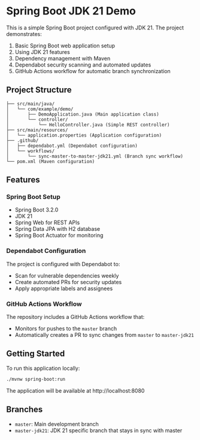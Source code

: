 # Spring Boot JDK 21 Demo

This is a simple Spring Boot project configured with JDK 21. The project demonstrates:

1. Basic Spring Boot web application setup
2. Using JDK 21 features
3. Dependency management with Maven
4. Dependabot security scanning and automated updates
5. GitHub Actions workflow for automatic branch synchronization

## Project Structure

```
├── src/main/java/
│   └── com/example/demo/
│       ├── DemoApplication.java (Main application class)
│       └── controller/
│           └── HelloController.java (Simple REST controller)
├── src/main/resources/
│   └── application.properties (Application configuration)
├── .github/
│   ├── dependabot.yml (Dependabot configuration)
│   └── workflows/
│       └── sync-master-to-master-jdk21.yml (Branch sync workflow)
└── pom.xml (Maven configuration)
```

## Features

### Spring Boot Setup
- Spring Boot 3.2.0
- JDK 21
- Spring Web for REST APIs
- Spring Data JPA with H2 database
- Spring Boot Actuator for monitoring

### Dependabot Configuration
The project is configured with Dependabot to:
- Scan for vulnerable dependencies weekly
- Create automated PRs for security updates
- Apply appropriate labels and assignees

### GitHub Actions Workflow
The repository includes a GitHub Actions workflow that:
- Monitors for pushes to the `master` branch
- Automatically creates a PR to sync changes from `master` to `master-jdk21`

## Getting Started

To run this application locally:

```bash
./mvnw spring-boot:run
```

The application will be available at http://localhost:8080

## Branches
- `master`: Main development branch
- `master-jdk21`: JDK 21 specific branch that stays in sync with master